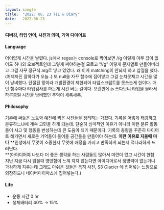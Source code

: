 ```yaml
---
layout:	single
title:	"2022. 06. 23 TIL & Diary"
date:	2022-06-23
---
```


  #### 디버깅, 타입 언어, 사진과 의미, 기억 다이어트

#### Language

어이없게 시간을 날렸다. js에서 regex는 console로 찍어보면 //g 이렇게 아무 값이 없어도 하나의 오브젝트인데 그렇게 써야하는걸 모르고 “//g” 이렇게 문자열로 만들어버리고 그걸 자꾸 정규식 arg로 넣고 있었다. 왜 이게 matching이 안되지 하고 삽질을 했다. (어제까진 잘하다가 오늘..) 또 null을 자꾸 함수에 집어넣고 그걸 눈치못채고 시간을 많이 낭비했다. 단절된 망이라 개발환경이 제한되어 타입스크립트를 못쓰는게 한이다. 매번 함수마다 타입검사를 하는게 시간 버는 길이다. 오랜만에 js 쓰다보니 타입을 몰라서 하루종일 시간을 낭비했던 추억이 새록새록.

#### Philosophy

기존에 써놓은 노트와 예전에 찍은 사진들을 정리하는 가졌다. 기록을 어떻게 태깅하고 분류하느냐에 계속 고민을 하게 되는데. 단순히 심미적인 이유가 아니라 이런 분류 활동들이 사고 및 행동을 반성하는데 큰 도움이 되기 때문이다. 기록의 총량을 꾸준히 다이어트 해가면서 새로운 기억들이 들어올 공간들을 만들어야 하는데. **이런 이유로 지울때 마다** **인생에서 무엇이 소중한지 무엇에 애정을 가지고 만족하게 되는지 적나라하게 드러난다.   
 **(아이디어야 나보다 더 좋은 생각을 하는 사람들도 많아서 미련이 없고 시간이 한참 지난 지금 다시 읽을때 영민함이 느껴 지지 않는다면 아이디어로서 생명력이 없는거니 과감하게 지우는데 그래도 아쉬운 것들은 특히 사진, S3 Glacier 에 집어넣는 느낌으로 외장하드나 네이버마이박스에 집어넣는다.)

#### Life

* 운동 시간 0 hr
* 생체배터리 40% → 15%
  